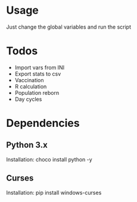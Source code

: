 # Usage
Just change the global variables and run the script

# Todos
- Import vars from INI
- Export stats to csv
- Vaccination
- R calculation
- Population reborn
- Day cycles

# Dependencies
## Python 3.x
Installation: choco install python -y
## Curses
Installation: pip install windows-curses
